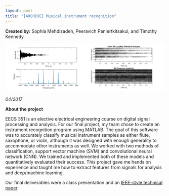 ```yaml
---
layout: post
title: "[ARCHIVE] Musical instrument recognition"
---
```


**Created by:** Sophia Mehdizadeh, Peeravich Panlertkitsakul, and Timothy Kennedy

![plots](/assets/images/matlab.jpg)

*04/2017*

**About the project**

EECS 351 is an elective electrical engineering course on digital signal processing and analysis. 
For our final project, my team chose to create an instrument recognition program using MATLAB. 
The goal of this software was to accurately classify musical instrument samples as either flute, saxophone, or violin, although it was designed with enough 
generality to accommodate other instruments as well. We worked with two methods of classification, support vector machine (SVM) and convolutional neural network (CNN). 
We trained and implemented both of these models and quantitatively evaluated their success. This project gave me hands on experience and taught me how to extract 
features from signals for analysis and deep/machine learning.

Our final deliverables were a class presentation and an [IEEE-style technical paper](/assets/files/351finalreport.pdf).
